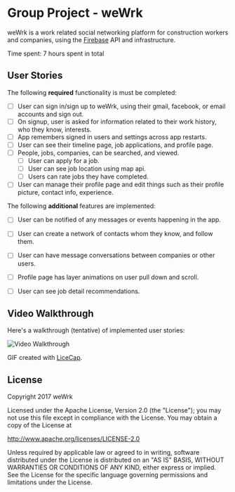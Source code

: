 # Group Project - weWrk

weWrk is a work related social networking platform for construction workers and companies, using the [Firebase](https://firebase.google.com) API and infrastructure.

Time spent: 7 hours spent in total

## User Stories

The following **required** functionality is must be completed:

- [ ] User can sign in/sign up to weWrk, using their gmail, facebook, or email accounts and sign out.
- [ ] On signup, user is asked for information related to their work history, who they know, interests.
- [ ] App remembers signed in users and settings across app restarts.
- [ ] User can see their timeline page, job applications, and profile page.
- [ ] People, jobs, companies, can be searched, and viewed. 
  - [ ] User can apply for a job.
  - [ ] User can see job location using map api.
  - [ ] Users can rate jobs they have completed.
- [ ] User can manage their profile page and edit things such as their profile picture, contact info, experience.

The following **additional** features are implemented:
- [ ] User can be notified of any messages or events happening in the app.
- [ ] User can create a network of contacts whom they know, and follow them.
- [ ] User can have message conversations between companies or other users.
- [ ] Profile page has layer animations on user pull down and scroll.
- [ ] User can see job detail recommendations.


## Video Walkthrough 

Here's a walkthrough (tentative) of implemented user stories:

<img src='http://i.imgur.com/bz5tLba.gif' title='Video Walkthrough' width='' alt='Video Walkthrough' />

GIF created with [LiceCap](http://www.cockos.com/licecap/).

## License

Copyright 2017 weWrk

Licensed under the Apache License, Version 2.0 (the "License");
you may not use this file except in compliance with the License.
You may obtain a copy of the License at

http://www.apache.org/licenses/LICENSE-2.0

Unless required by applicable law or agreed to in writing, software
distributed under the License is distributed on an "AS IS" BASIS,
WITHOUT WARRANTIES OR CONDITIONS OF ANY KIND, either express or implied.
See the License for the specific language governing permissions and
limitations under the License.

